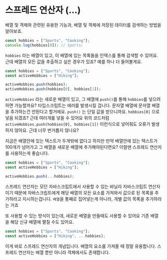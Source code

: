 # 스프레드 연산자 (...)

배열 및 객체와 관련된 유용한 기능과, 배열 및 객체에 저장된 데이터를 검색하는 방법을 알아보죠.

```ts
const hobbies = ["Sports", "Cooking"];
console.log(hobbies[0]); // Sports;
```

`hobbies` 라는 배열이 있고, 이 배열에 있는 목록들을 인덱스를 통해 검색할 수 있어요. 근데 배열의 모든 값을 추출하고 싶은 경우가 있죠? 예를 하나 더 들어볼게요.

```ts
const hobbies = ["Sports", "Cooking"];
const activeHobbies = ["Hiking"];

activeHobbies.push(hobbies);
activeHobbies.push(hobbies[0], hobbies[1]);
```

`activeHobbies` 라는 새로운 배열이 있고, 그 배열에 `push()`를 통해 `hobbies`를 넣으려 하면 가능할까요? 타입스크립트는 에러를 발생시킬 겁니다. 문자열 배열에 문자열 배열을 추가하는건 안된다고 할거에요. `push()` 는 단일 값을 받으니까요. `hobbies[0]` 으로 넣음 되겠죠? 근데 여러개를 넣을 수 있어요 위의 코드처럼
`activeHobbies.push(hobbies[0], hobbies[1])` 이런식으로 넣어줘도 오류가 발생하지 않아요. 근데 너무 번거롭지 않나요?

지금은 배열안에 있는 텍스트가 두개밖에 없다고 하지만 만약 배열안에 있는 텍스트가 100개가 넘어가고 그 배열을 새로운 배열에 추가해야된다면요? 이럴땐 스프레드 연산자를 사용하는게 좋습니다.

```ts
const hobbies = ["Sports", "Cooking"];
const activeHobbies = ["Hiking"];

activeHobbies.push(...hobbies);
```

스프레드 연산자는 모던 자바스크립트에서 사용할 수 있는 바닐라 자바스크립트 연산자이기 때문에 자바스크립트에게 해당 배열의 모든 요소를 가져와서 값으로 된 목록을 추가하라고 지시하는겁니다.
`배열`을 통째로 집어넣는게 아니라, 개별 값의 목록을 추가하라는 거죠

또 사용할 수 있는 방식이 있는데, 새로운 배열을 만들때도 사용할 수 있어요 기존 배열을 해당 신규 배열에 펼칠 수도 있어요.

```ts
const hobbies = ["Sports", "Cooking"];
const activeHobbies = ["Hiking", ...hobbies];
```

이게 바로 스프레드 연산자의 개념입니다. 배열의 요소를 가져올 때 정말 유용합니다. 스프레드 연산자는 배열 뿐만 아니라 객체에서도 존재합니다.
